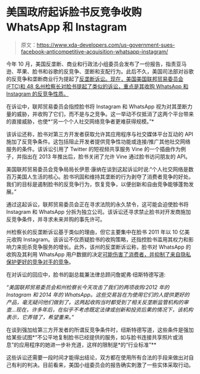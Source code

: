 # 美国政府起诉脸书反竞争收购 WhatsApp 和 Instagram

> 原文：<https://www.xda-developers.com/us-government-sues-facebook-anticompetitive-acquisition-whatsapp-instagram/>

今年 10 月，美国反垄断、商业和行政法小组委员会发布了一份报告，指责亚马逊、苹果、脸书和谷歌的反竞争、垄断和支配行为。此后不久，美国司法部对谷歌的反竞争和垄断商业行为提起了[反垄断诉讼。现在，美国美国联邦贸易委员会(FTC)和 48 名州检察长对脸书提起了类似的诉讼，重点是其收购 WhatsApp 和 Instagram 的反竞争性质。](https://www.xda-developers.com/us-government-antitrust-charges-google/)

在诉讼中，联邦贸易委员会指控脸书将 Instagram 和 WhatsApp 视为对其垄断力量的威胁，并收购了它们，而不是与之竞争。这一举动不仅抵消了这两个平台带来的直接威胁，也使*“另一个个人社交网络竞争者更难获得规模。”*

该诉讼还称，脸书对第三方开发者获取允许其应用程序与社交媒体平台互动的 API 施加了反竞争条件。这包括阻止开发者提供竞争性功能或连接/推广其他社交网络服务的条件。该诉讼引用了 Twitter 的短视频共享服务 Vine 的一个插曲作为例子，并指出在 2013 年推出后，脸书关闭了允许 Vine 通过脸书访问朋友的 API。

美国联邦贸易委员会竞争局局长伊恩·康纳在谈到这起诉讼时说:“个人社交网络是数百万美国人生活的核心。脸书巩固和维持其垄断的行为剥夺了消费者竞争的好处。我们的目标是遏制脸书的反竞争行为，恢复竞争，以便创新和自由竞争能够蓬勃发展。”

通过这起诉讼，联邦贸易委员会正在寻求法院的永久禁令，这可能会迫使脸书将 Instagram 和 WhatsApp 分拆为独立公司。该诉讼还寻求禁止脸书对开发商施加反竞争条件，并寻求未来并购的事先许可。

州检察长的反垄断诉讼基于类似的理由，但它主要集中在脸书 2011 年以 10 亿美元收购 Instagram。该诉讼不仅质疑脸书的收购策略，还指控脸书滥用其权力和影响力来扼杀竞争服务的增长。此外，该州的反垄断诉讼称，脸书对 WhatsApp 的收购及其利用 WhatsApp 用户数据的决定[可能伤害了消费者，并抑制了来自隐私保护更好的竞争对手的竞争](https://www.theverge.com/2020/12/9/22158483/facebook-antitrust-lawsuit-anti-competition-behavior-attorneys-general)。

在对诉讼的回应中，脸书的副总裁兼法律总顾问詹妮弗·纽斯特德写道:

*“美国联邦贸易委员会和州检察长今天攻击了我们的两项收购:2012 年的 Instagram 和 2014 年的 WhatsApp。这些交易旨在为使用它们的人提供更好的产品，毫无疑问他们做到了。这两起收购当时都受到了相关反垄断监管机构的审查...现在，许多年后，在似乎不考虑既定法律或创新和投资后果的情况下，该机构表示，它弄错了，希望重来。”*

在谈到强加给第三方开发者的所谓反竞争条件时，纽斯特德写道，这些条件是强加给某些试图*“不公平地复制脸书已经提供的服务，如与脸书连接共享照片或消息”的应用程序的她进一步补充道，这样的限制是*的“行业标准”**

这些诉讼还需要一段时间才能得出结论，双方都在使用所有合法的手段来做出对自己有利的判决。目前看来，美国小组委员会的报告确实刺激了一些实体采取行动。